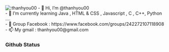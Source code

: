 <img src="https://count.getloli.com/get/@:thanhyou00" alt=":thanhyou00" />
- 👋 Hi, I’m @thanhyou00 <br>
- 🌱 I’m currently learning Java , HTML & CSS , Javascript , C , C++, Python .... <br>
- 💞️ Group Facebook : https://www.facebook.com/groups/242272107118908
- 📫 My gmail : thanhyou00@gmail.com
<h3> Github Status </h3>
<img src="https://github-readme-stats.vercel.app/api?username=thanhyou00&fbclid=IwAR0kRudl0zLTXfTZoh5ttwctAPdqvQHxM6w1Qsr7RQpqlsZBogou7TMikJs" alt="">


